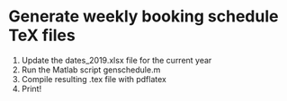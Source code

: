 # Generate weekly booking schedule TeX files

1. Update the dates_2019.xlsx file for the current year
2. Run the Matlab script genschedule.m
3. Compile resulting .tex file with pdflatex
4. Print!
